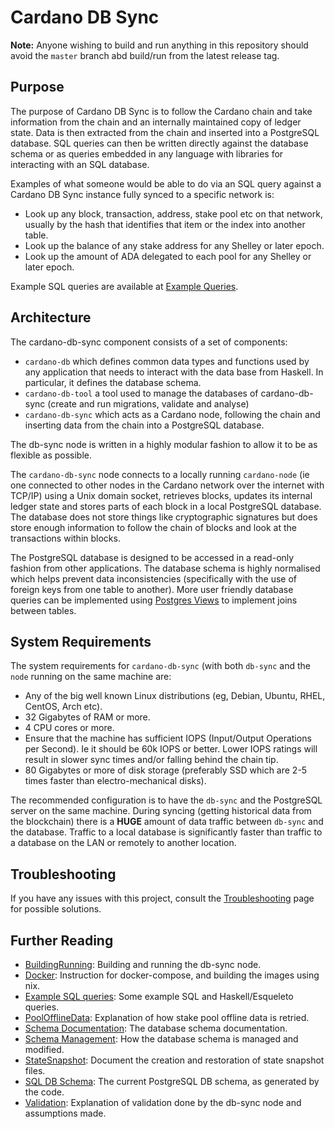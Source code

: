 # Cardano DB Sync

**Note:** Anyone wishing to build and run anything in this repository should avoid the `master` branch abd build/run from the latest release tag.

## Purpose

The purpose of Cardano DB Sync is to follow the Cardano chain and take information from the chain
and an internally maintained copy of ledger state. Data is then extracted from the chain and
inserted into a PostgreSQL database. SQL queries can then be written directly against the database
schema or as queries embedded in any language with libraries for interacting with an SQL database.

Examples of what someone would be able to do via an SQL query against a Cardano DB Sync
instance fully synced to a specific network is:

* Look up any block, transaction, address, stake pool etc on that network, usually by the hash that
  identifies that item or the index into another table.
* Look up the balance of any stake address for any Shelley or later epoch.
* Look up the amount of ADA delegated to each pool for any Shelley or later epoch.

Example SQL queries are available at [Example Queries][ExampleQueries].

## Architecture

The cardano-db-sync component consists of a set of components:

* `cardano-db` which defines common data types and functions used by any application that needs
  to interact with the data base from Haskell. In particular, it defines the database schema.
* `cardano-db-tool` a tool used to manage the databases of cardano-db-sync (create
  and run migrations, validate and analyse)
* `cardano-db-sync` which acts as a Cardano node, following the chain and inserting
  data from the chain into a PostgreSQL database.

The db-sync node is written in a highly modular fashion to allow it to be as flexible as possible.

The `cardano-db-sync` node connects to a locally running `cardano-node` (ie one connected to other
nodes in the Cardano network over the internet with TCP/IP) using a Unix domain socket, retrieves
blocks, updates its internal ledger state and stores parts of each block in a local PostgreSQL
database. The database does not store things like cryptographic signatures but does store enough
information to follow the chain of blocks and look at the transactions within blocks.

The PostgreSQL database is designed to be accessed in a read-only fashion from other applications.
The database schema is highly normalised which helps prevent data inconsistencies (specifically
with the use of foreign keys from one table to another). More user friendly database queries can be
implemented using [Postgres Views][PostgresView] to implement joins between tables.

## System Requirements

The system requirements for `cardano-db-sync` (with both `db-sync` and the `node` running
on the same machine are:

* Any of the big well known Linux distributions (eg, Debian, Ubuntu, RHEL, CentOS, Arch
  etc).
* 32 Gigabytes of RAM or more.
* 4 CPU cores or more.
* Ensure that the machine has sufficient IOPS (Input/Output Operations per Second). Ie it should be
  60k IOPS or better. Lower IOPS ratings will result in slower sync times and/or falling behind the
  chain tip.
* 80 Gigabytes or more of disk storage (preferably SSD which are 2-5 times faster than
  electro-mechanical disks).

The recommended configuration is to have the `db-sync` and the PostgreSQL server on the same
machine. During syncing (getting historical data from the blockchain) there is a **HUGE** amount
of data traffic between `db-sync` and the database. Traffic to a local database is significantly
faster than traffic to a database on the LAN or remotely to another location.

## Troubleshooting

If you have any issues with this project, consult the [Troubleshooting][Troubleshooting] page for
possible solutions.

## Further Reading

* [BuildingRunning][BuildingRunning]: Building and running the db-sync node.
* [Docker][Docker]: Instruction for docker-compose, and building the images using nix.
* [Example SQL queries][ExampleQueries]: Some example SQL and Haskell/Esqueleto queries.
* [PoolOfflineData][PoolOfflineData]: Explanation of how stake pool offline data is retried.
* [Schema Documentation][Schema Documentation]: The database schema documentation.
* [Schema Management][Schema Management]: How the database schema is managed and modified.
* [StateSnapshot][StateSnapshot]: Document the creation and restoration of state snapshot files.
* [SQL DB Schema][DB Schema]: The current PostgreSQL DB schema, as generated by the code.
* [Validation][Validation]: Explanation of validation done by the db-sync node and assumptions made.

[BuildingRunning]: doc/building-running.md
[DB Schema]: https://hydra.iohk.io/job/Cardano/cardano-db-sync/native.haskellPackages.cardano-db.checks.test-db.x86_64-linux/latest/download/1
[Docker]: doc/docker.md
[ExampleQueries]: doc/interesting-queries.md
[PostgresView]: https://www.postgresql.org/docs/current/sql-createview.html
[PoolOfflineData]: doc/pool-offline-data.md
[Schema Documentation]: doc/schema.md
[Schema Management]: doc/schema-management.md
[StateSnapshot]: doc/state-snapshot.md
[Troubleshooting]: doc/troubleshooting.md
[Validation]: doc/validation.md
